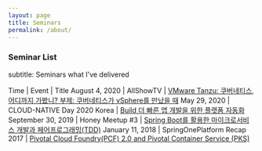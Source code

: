 ```yaml
---
layout: page
title: Seminars
permalink: /about/
---
```


### Seminar List

subtitle: Seminars what I've delivered

Time | Event | Title
August 4, 2020 | AllShowTV | [VMware Tanzu: 쿠버네티스, 어디까지 가봤니? 부제: 쿠버네티스가 vSphere를 만났을 때](https://www.youtube.com/watch?v=LFuXnfMo6is)
May 29, 2020 | CLOUD-NATIVE Day 2020 Korea | [Build 더 빠른 앱 개발을 위한 플랫폼 자동화](https://www.youtube.com/watch?v=pEwz8c9S53E)
September 30, 2019 | Honey Meetup #3 | [Spring Boot를 활용한 마이크로서비스 개발과 페어프로그래밍(TDD)](https://www.slideshare.net/PivotalKorea/20190930-meetupspring-bootxp)
January 11, 2018 | SpringOnePlatform Recap 2017 | [Pivotal Cloud Foundry(PCF) 2.0 and Pivotal Container Service (PKS)](https://www.slideshare.net/PivotalKorea/pivotal-cloud-foundrypcf-20-and-pivotal-container-service-pks)
